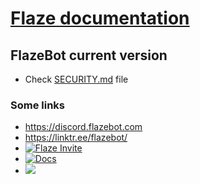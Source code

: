 # [Flaze documentation](https://docs.flazebot.com)  

## FlazeBot current version  
 * Check [SECURITY.md](https://github.com/FlazeBot/Flaze-documentation/blob/main/SECURITY.md) file  

### Some links  
 * https://discord.flazebot.com  
 * https://linktr.ee/flazebot/
 * [![Flaze Invite](https://top.gg/api/widget/servers/812993088749961236.svg)](https://invite.flazebot.com)  
 * [![Docs](https://img.shields.io/badge/Flaze-Docs-orange?style=flat-square)](https://docs.flazebot.com)  
 * [<img src="https://img.shields.io/badge/Flaze-Status-blue?style=flat-square">](https://status.flazebot.com)  
